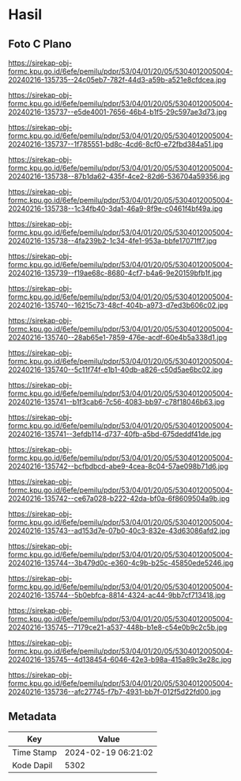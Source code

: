 # Hasil

## Foto C Plano

https://sirekap-obj-formc.kpu.go.id/6efe/pemilu/pdpr/53/04/01/20/05/5304012005004-20240216-135735--24c05eb7-782f-44d3-a59b-a521e8cfdcea.jpg

https://sirekap-obj-formc.kpu.go.id/6efe/pemilu/pdpr/53/04/01/20/05/5304012005004-20240216-135737--e5de4001-7656-46b4-b1f5-29c597ae3d73.jpg

https://sirekap-obj-formc.kpu.go.id/6efe/pemilu/pdpr/53/04/01/20/05/5304012005004-20240216-135737--1f785551-bd8c-4cd6-8cf0-e72fbd384a51.jpg

https://sirekap-obj-formc.kpu.go.id/6efe/pemilu/pdpr/53/04/01/20/05/5304012005004-20240216-135738--87b1da62-435f-4ce2-82d6-536704a59356.jpg

https://sirekap-obj-formc.kpu.go.id/6efe/pemilu/pdpr/53/04/01/20/05/5304012005004-20240216-135738--1c34fb40-3da1-46a9-8f9e-c0461f4bf49a.jpg

https://sirekap-obj-formc.kpu.go.id/6efe/pemilu/pdpr/53/04/01/20/05/5304012005004-20240216-135738--4fa239b2-1c34-4fe1-953a-bbfe17071ff7.jpg

https://sirekap-obj-formc.kpu.go.id/6efe/pemilu/pdpr/53/04/01/20/05/5304012005004-20240216-135739--f19ae68c-8680-4cf7-b4a6-9e20159bfb1f.jpg

https://sirekap-obj-formc.kpu.go.id/6efe/pemilu/pdpr/53/04/01/20/05/5304012005004-20240216-135740--16215c73-48cf-404b-a973-d7ed3b606c02.jpg

https://sirekap-obj-formc.kpu.go.id/6efe/pemilu/pdpr/53/04/01/20/05/5304012005004-20240216-135740--28ab65e1-7859-476e-acdf-60e4b5a338d1.jpg

https://sirekap-obj-formc.kpu.go.id/6efe/pemilu/pdpr/53/04/01/20/05/5304012005004-20240216-135740--5c11f74f-e1b1-40db-a826-c50d5ae6bc02.jpg

https://sirekap-obj-formc.kpu.go.id/6efe/pemilu/pdpr/53/04/01/20/05/5304012005004-20240216-135741--b1f3cab6-7c56-4083-bb97-c78f18046b63.jpg

https://sirekap-obj-formc.kpu.go.id/6efe/pemilu/pdpr/53/04/01/20/05/5304012005004-20240216-135741--3efdb114-d737-40fb-a5bd-675deddf41de.jpg

https://sirekap-obj-formc.kpu.go.id/6efe/pemilu/pdpr/53/04/01/20/05/5304012005004-20240216-135742--bcfbdbcd-abe9-4cea-8c04-57ae098b71d6.jpg

https://sirekap-obj-formc.kpu.go.id/6efe/pemilu/pdpr/53/04/01/20/05/5304012005004-20240216-135742--ce67a028-b222-42da-bf0a-6f8609504a9b.jpg

https://sirekap-obj-formc.kpu.go.id/6efe/pemilu/pdpr/53/04/01/20/05/5304012005004-20240216-135743--ad153d7e-07b0-40c3-832e-43d63086afd2.jpg

https://sirekap-obj-formc.kpu.go.id/6efe/pemilu/pdpr/53/04/01/20/05/5304012005004-20240216-135744--3b479d0c-e360-4c9b-b25c-45850ede5246.jpg

https://sirekap-obj-formc.kpu.go.id/6efe/pemilu/pdpr/53/04/01/20/05/5304012005004-20240216-135744--5b0ebfca-8814-4324-ac44-9bb7cf713418.jpg

https://sirekap-obj-formc.kpu.go.id/6efe/pemilu/pdpr/53/04/01/20/05/5304012005004-20240216-135745--7179ce21-a537-448b-b1e8-c54e0b9c2c5b.jpg

https://sirekap-obj-formc.kpu.go.id/6efe/pemilu/pdpr/53/04/01/20/05/5304012005004-20240216-135745--4d138454-6046-42e3-b98a-415a89c3e28c.jpg

https://sirekap-obj-formc.kpu.go.id/6efe/pemilu/pdpr/53/04/01/20/05/5304012005004-20240216-135736--afc27745-f7b7-4931-bb7f-012f5d22fd00.jpg


## Metadata

| Key        | Value               |
| ---------- | ------------------- |
| Time Stamp | 2024-02-19 06:21:02 |
| Kode Dapil | 5302                |



